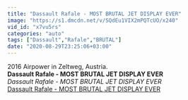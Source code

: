 ```yaml
---
title: "Dassault Rafale - MOST BRUTAL JET DISPLAY EVER"
image: "https://s1.dmcdn.net/v/SQdEu1VIX2mPQTcUO/x240"
vid_id: "x7vu5rs"
categories: "auto"
tags: ["Dassault","Rafale","BRUTAL"]
date: "2020-08-29T23:25:06+03:00"
---
```

2016 Airpower in Zeltweg, Austria.<br><b>Dassault Rafale - MOST BRUTAL JET DISPLAY EVER</b><br> <i>Dassault Rafale - MOST BRUTAL JET DISPLAY EVER</i><br> <u>Dassault Rafale - MOST BRUTAL JET DISPLAY EVER</u>
